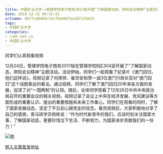 ```yaml
---
title: 中国矿业大学->管理学院电子商务2017级开展“了解国家动态，熟知会议精神”主题活动 | cumt.net.cn
date: 2019-12-31 09:31:41
urlname: 8877cd0484cfdcf0e66bfae187129433
tags: 
- 中国矿业大学
categories:
- cumt.net.cn
- 中国矿业大学
---
```

同学们认真观看视频

12月24日，管理学院电子商务2017级在管理学院B区304室开展了“了解国家动态，熟知会议精神”主题活动。活动伊始，同学们一起观看了纪录片《澳门回归，他们这样说》。视频记录了何厚铧、崔世安和贺一诚3位澳门行政长官对“澳门回归”这个话题表达的看法。通过视频，同学们了解了澳门回归20年来各方面的发展，加深了对“一国两制”的认知。随后，全体同学观看了12月26日中共中央政治局召开的重要会议的相关视频。视频记录了会议上中央在经济发展、党风建设等方面形成的重要认识、提出的重要措施和未来工作重心。同学们在观看的同时，了解了国家发展动态，坚定了不忘初心跟党走的信念。看完视频后，大家积极地分享了自己的感想，青马班学员杨彬说：“作为时代新青年的我们，应该时刻关注国家大事、了解国家动态，更要珍惜当下生活、不断努力，为国家进步贡献我们的一份力！”

![图](http://xwzx.cumt.edu.cn/_upload/article/images/13/4a/f8514f1d4c4988f2c9d91fe83fa6/86dd94e6-7a0b-4109-a55a-b9ab62e74716.jpg)

[转入文章首发地址](http://xwzx.cumt.edu.cn/7c/4c/c523a556108/page.htm)